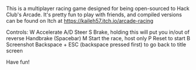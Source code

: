 This is a multiplayer racing game designed for being open-sourced to Hack Club's Arcade. It's pretty fun to play with friends, and compiled versions can be found on Itch at https://kaileh57.itch.io/arcade-racing 

Controls:
W   Accelerate
A/D Steer
S   Brake, holding this will put you in/out of reverse 
    Handbrake (Spacebar)
M   Start the race, host only
P   Reset to start
B   Screenshot
Backspace + ESC (backspace pressed first) to go back to title screen

Have fun!
